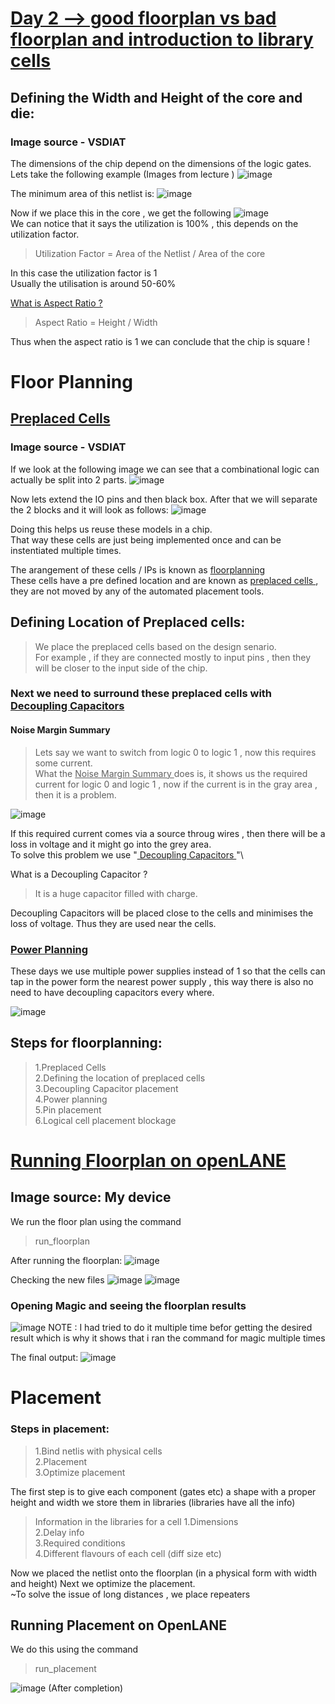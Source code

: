 # <ins> Day 2 --> good floorplan vs bad floorplan and introduction to library cells </ins>
## Defining the Width and Height of the core and die:
### Image source - VSDIAT

The dimensions of the chip depend on the dimensions of the logic gates.  \
Lets take the following example (Images from lecture )
![image](https://github.com/user-attachments/assets/58852ca9-f767-4806-b967-e85e5be670c1)

The minimum area of this netlist is:
![image](https://github.com/user-attachments/assets/683c4d95-1a17-42ed-94a9-5fa34bfd6c8b)

Now if we place this in the core , we get the following
![image](https://github.com/user-attachments/assets/5a25f524-6ce0-44d3-a22d-32a1a35b6ea1) \
We can notice that it says the utilization is 100% , this depends on the utilization factor. 
>Utilization Factor = Area of the Netlist / Area of the core

In this case the utilization factor is 1 \
Usually the utilisation is around 50-60% 

<ins> What is Aspect Ratio ? </ins> 
>Aspect Ratio = Height / Width

Thus when the aspect ratio is 1 we can conclude that the chip is square !
# Floor Planning
## <ins> Preplaced Cells </ins>
### Image source - VSDIAT

If we look at the following image we can see that a combinational logic can actually be split into 2 parts.
![image](https://github.com/user-attachments/assets/2d9fe7e5-7c58-479f-855d-9ba0c770dc5b)

Now lets extend the IO pins and then black box. After that we will separate the 2 blocks and it will look as follows:
![image](https://github.com/user-attachments/assets/1796e415-2b24-4ad4-8649-22935f7b8ab5)

Doing this helps us reuse these models in a chip. \
That way these cells are just being implemented once and can be instentiated multiple times.

The arangement of these cells / IPs is known as <ins> floorplanning </ins> \
These cells have a pre defined location and are known as <ins> preplaced cells </ins> , they are not moved by any of the automated placement tools. 

## Defining Location of Preplaced cells:
>We place the preplaced cells based on the design senario. \
>For example , if they are connected mostly to input pins , then they will be closer to the input side of the chip.

### Next we need to surround these preplaced cells with <ins> Decoupling Capacitors </ins >

#### Noise Margin Summary 
> Lets say we want to switch from logic 0 to logic 1 , now this requires some current. \
What the <ins> Noise Margin Summary </ins>  does is, it shows us the required current for logic 0 and logic 1 , now if the current is in the gray area , then it is a problem.

![image](https://github.com/user-attachments/assets/f62c9432-f372-4cc1-84fb-5da5915de621)

If this required current comes via a source throug wires , then there will be a loss in voltage and it might go into the grey area. \
To solve this problem we use "<ins> Decoupling Capacitors </ins> "\

What is a Decoupling Capacitor ? 
> It is a huge capacitor filled with charge.

Decoupling Capacitors will be placed close to the cells and minimises the loss of voltage. Thus they are used near the cells.

### <ins> Power Planning </ins>

These days we use multiple power supplies instead of 1 so that the cells can tap in the power form the nearest power supply , this way there is also no need to have decoupling capacitors every where.

![image](https://github.com/user-attachments/assets/cf1df766-d84d-4bb4-ab1e-ad6027e0ca55)

## Steps for floorplanning:
>1.Preplaced Cells \
>2.Defining the location of preplaced cells\
>3.Decoupling Capacitor placement\
>4.Power planning\
>5.Pin placement\
>6.Logical cell placement blockage

# <ins> Running Floorplan on openLANE </ins>
## Image source: My device
We run the floor plan using the command 
>run_floorplan

After running the floorplan:
![image](https://github.com/user-attachments/assets/409dfda8-6b86-49b5-9f3b-15a32af2607d)

Checking the new files
![image](https://github.com/user-attachments/assets/22baa3bb-f9f9-4e98-b438-457a551591a1)
![image](https://github.com/user-attachments/assets/baa0d251-1e62-42be-9342-99bf0b87491e)

### Opening Magic and seeing the floorplan results
![image](https://github.com/user-attachments/assets/3190e8c1-0db9-4fdb-87ed-edaaea603e58)
NOTE : I had tried to do it multiple time befor getting the desired result which is why it shows that i ran the command for magic multiple times

The final output:
![image](https://github.com/user-attachments/assets/b26baf54-834b-4acf-b812-720051c7db1c)

# Placement 

### Steps in placement:
>1.Bind netlis with physical cells \
>2.Placement \
>3.Optimize placement

The first step is to give each component (gates etc) a shape with a proper height and width we store them in libraries (libraries have all the info) 
>Information in the libraries for a cell
>1.Dimensions \
>2.Delay info \
>3.Required conditions \
>4.Different flavours of each cell (diff size etc)

Now we placed the netlist onto the floorplan (in a physical form with width and height) 
Next we optimize the placement. \
  ~To solve the issue of long distances , we place repeaters 

## Running Placement on OpenLANE
We do this using the command
>run_placement

![image](https://github.com/user-attachments/assets/1d33af7d-cc40-4f65-8b8a-3a35808e6b1e)
(After completion)
























